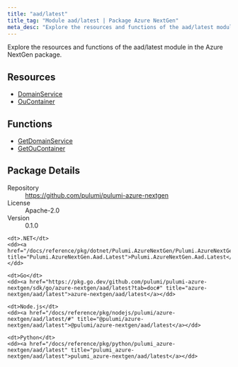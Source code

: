 ```yaml
---
title: "aad/latest"
title_tag: "Module aad/latest | Package Azure NextGen"
meta_desc: "Explore the resources and functions of the aad/latest module in the Azure NextGen package."
---
```


<!-- WARNING: this file was generated by Pulumi Docs Generator. -->
<!-- Do not edit by hand unless you're certain you know what you are doing! -->

Explore the resources and functions of the aad/latest module in the Azure NextGen package.

<h2 id="resources">Resources</h2>
<ul class="api">
    <li><a href="domainservice" title="DomainService"><span class="symbol resource"></span>DomainService</a></li>
    <li><a href="oucontainer" title="OuContainer"><span class="symbol resource"></span>OuContainer</a></li>
</ul>

<h2 id="functions">Functions</h2>
<ul class="api">
    <li><a href="getdomainservice" title="GetDomainService"><span class="symbol function"></span>GetDomainService</a></li>
    <li><a href="getoucontainer" title="GetOuContainer"><span class="symbol function"></span>GetOuContainer</a></li>
</ul>

<h2 id="package-details">Package Details</h2>
<dl class="package-details">
	<dt>Repository</dt>
	<dd><a href="https://github.com/pulumi/pulumi-azure-nextgen">https://github.com/pulumi/pulumi-azure-nextgen</a></dd>
	<dt>License</dt>
	<dd>Apache-2.0</dd>
	<dt>Version</dt>
	<dd>0.1.0</dd>
</dl>



<dl class="tabular">

    <dt>.NET</dt>
    <dd><a href="/docs/reference/pkg/dotnet/Pulumi.AzureNextGen/Pulumi.AzureNextGen.Aad.Latest.html" title="Pulumi.AzureNextGen.Aad.Latest">Pulumi.AzureNextGen.Aad.Latest</a></dd>

    <dt>Go</dt>
    <dd><a href="https://pkg.go.dev/github.com/pulumi/pulumi-azure-nextgen/sdk/go/azure-nextgen/aad/latest?tab=doc#" title="azure-nextgen/aad/latest">azure-nextgen/aad/latest</a></dd>

    <dt>Node.js</dt>
    <dd><a href="/docs/reference/pkg/nodejs/pulumi/azure-nextgen/aad/latest/#" title="@pulumi/azure-nextgen/aad/latest">@pulumi/azure-nextgen/aad/latest</a></dd>

    <dt>Python</dt>
    <dd><a href="/docs/reference/pkg/python/pulumi_azure-nextgen/aad/latest" title="pulumi_azure-nextgen/aad/latest">pulumi_azure-nextgen/aad/latest</a></dd>

</dl>

